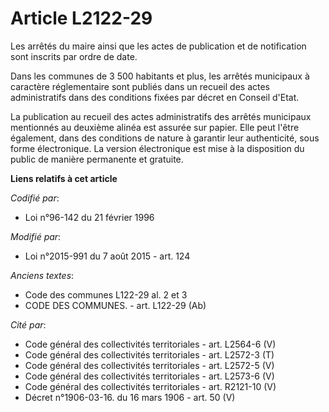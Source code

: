 # Article L2122-29

Les arrêtés du maire ainsi que les actes de publication et de notification sont inscrits par ordre de date.

Dans les communes de 3 500 habitants et plus, les arrêtés municipaux à caractère réglementaire sont publiés dans un recueil
des actes administratifs dans des conditions fixées par décret en Conseil d'Etat.

La publication au recueil des actes administratifs des arrêtés municipaux mentionnés au deuxième alinéa est assurée sur
papier. Elle peut l'être également, dans des conditions de nature à garantir leur authenticité, sous forme électronique. La
version électronique est mise à la disposition du public de manière permanente et gratuite.

**Liens relatifs à cet article**

_Codifié par_:

  - Loi n°96-142 du 21 février 1996

_Modifié par_:

  - Loi n°2015-991 du 7 août 2015 - art. 124

_Anciens textes_:

  - Code des communes L122-29 al. 2 et 3
  - CODE DES COMMUNES. - art. L122-29 (Ab)

_Cité par_:

  - Code général des collectivités territoriales - art. L2564-6 (V)
  - Code général des collectivités territoriales - art. L2572-3 (T)
  - Code général des collectivités territoriales - art. L2572-5 (V)
  - Code général des collectivités territoriales - art. L2573-6 (V)
  - Code général des collectivités territoriales - art. R2121-10 (V)
  - Décret n°1906-03-16. du 16 mars 1906 - art. 50 (V)
